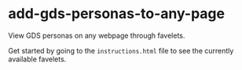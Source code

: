 # add-gds-personas-to-any-page

View GDS personas on any webpage through favelets.

Get started by going to the `instructions.html` file to see the currently available favelets.


